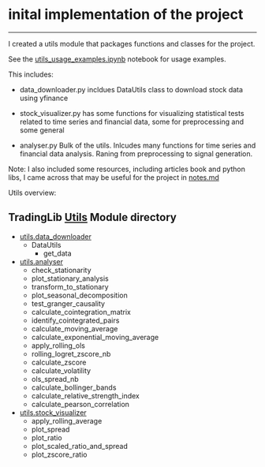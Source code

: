 # inital implementation of the project


----
I created a utils module that packages functions and classes for the project.

See the [utils_usage_examples.ipynb](https://github.com/DarienNouri/Trading-Strategy-Prjoect/blob/c6327f94ccef0929b11cef79f4a6d02e51100c98/examples/utils_usage_examples.ipynb) notebook for usage examples.

 This includes:

- data_downloader.py
incldues DataUtils class to download stock data using yfinance

- stock_visualizer.py
has some functions for visualizing statistical tests related to time series and financial data, some for preprocessing and some general

- analyser.py
Bulk of the utils. Inlcudes many functions for time series and financial data analysis. Raning from preprocessing to signal generation.

Note: I also included some resources, including articles book and python libs, I came across that may be useful for the project in [notes.md](https://github.com/DarienNouri/Trading-Strategy-Prjoect/blob/c6327f94ccef0929b11cef79f4a6d02e51100c98/resources/Notes.md)


Utils overview:

## TradingLib [Utils](https://github.com/DarienNouri/Trading-Strategy-Prjoect/tree/c6327f94ccef0929b11cef79f4a6d02e51100c98/utils) Module directory

- [utils.data_downloader](https://github.com/DarienNouri/Trading-Strategy-Prjoect/blob/c6327f94ccef0929b11cef79f4a6d02e51100c98/utils/data_downloader.py)
  - DataUtils
    - get_data
- [utils.analyser](https://github.com/DarienNouri/Trading-Strategy-Prjoect/blob/c6327f94ccef0929b11cef79f4a6d02e51100c98/utils/analyser.py)
  - check_stationarity
  - plot_stationary_analysis
  - transform_to_stationary
  - plot_seasonal_decomposition
  - test_granger_causality
  - calculate_cointegration_matrix
  - identify_cointegrated_pairs
  - calculate_moving_average
  - calculate_exponential_moving_average
  - apply_rolling_ols
  - rolling_logret_zscore_nb
  - calculate_zscore
  - calculate_volatility
  - ols_spread_nb
  - calculate_bollinger_bands
  - calculate_relative_strength_index
  - calculate_pearson_correlation
- [utils.stock_visualizer](https://github.com/DarienNouri/Trading-Strategy-Prjoect/blob/c6327f94ccef0929b11cef79f4a6d02e51100c98/utils/stock_visualizer.py)
  - apply_rolling_average
  - plot_spread
  - plot_ratio
  - plot_scaled_ratio_and_spread
  - plot_zscore_ratio
